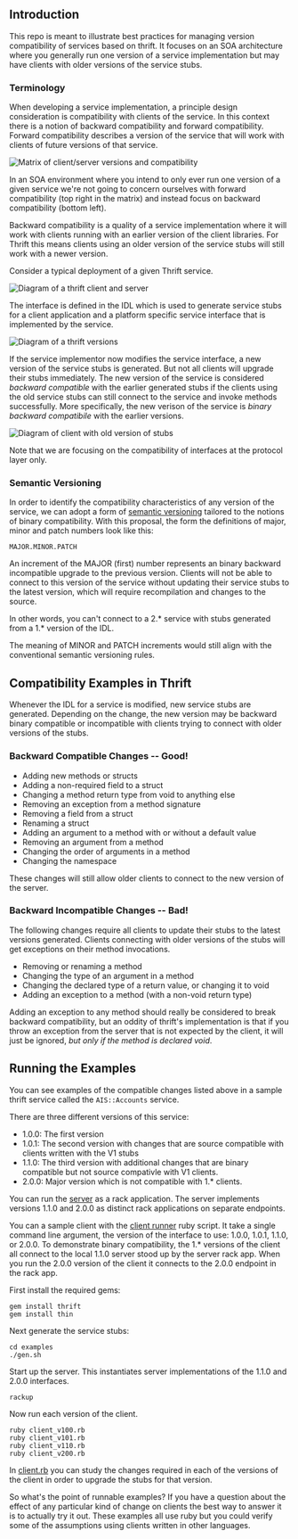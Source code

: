 ## Introduction

This repo is meant to illustrate best practices for managing version
compatibility of services based on thrift.  It focuses on an SOA
architecture where you generally run one version of a service
implementation but may have clients with older versions of the service
stubs.

### Terminology

When developing a service implementation, a principle design
consideration is compatibility with clients of the service.  In this
context there is a notion of backward compatibility and forward
compatibility.  Forward compatibility describes a version of the
service that will work with clients of future versions of that
service.

![Matrix of client/server versions and compatibility](images/matrix.png)

In an SOA environment where you intend to only ever run one version of
a given service we're not going to concern ourselves with forward
compatibility (top right in the matrix) and instead focus on backward
compatibility (bottom left).

Backward compatibility is a quality of a service implementation where
it will work with clients running with an earlier version of the
client libraries.  For Thrift this means clients using an older
version of the service stubs will still work with a newer version.

Consider a typical deployment of a given Thrift service.

![Diagram of a thrift client and server](images/client-server.png)

The interface is defined in the IDL which is used to generate service
stubs for a client application and a platform specific service
interface that is implemented by the service.

![Diagram of a thrift versions](images/client-server-versions.png)

If the service implementor now modifies the service interface, a new
version of the service stubs is generated.  But not all clients will
upgrade their stubs immediately.  The new version of the service is
considered *backward compatible* with the earlier generated stubs if
the clients using the old service stubs can still connect to the
service and invoke methods successfully.  More specifically, the new
verison of the service is _binary backward compatibile_ with the
earlier versions.

![Diagram of client with old version of stubs](images/client-server-different-versions.png)

Note that we are focusing on the compatibility of interfaces at the
protocol layer only.

### Semantic Versioning

In order to identify the compatibility characteristics of any version
of the service, we can adopt a form of [semantic
versioning](http://semver.org/) tailored to the notions of binary
compatibility.  With this proposal, the form the definitions of major,
minor and patch numbers look like this:

    MAJOR.MINOR.PATCH

An increment of the MAJOR (first) number represents an binary backward
incompatible upgrade to the previous version.  Clients will not be
able to connect to this version of the service without updating their
service stubs to the latest version, which will require recompilation
and changes to the source.

In other words, you can't connect to a 2.* service with stubs generated
from a 1.* version of the IDL.

The meaning of MINOR and PATCH increments would still align with the
conventional semantic versioning rules.

## Compatibility Examples in Thrift

Whenever the IDL for a service is modified, new service stubs are
generated.  Depending on the change, the new version may be backward
binary compatible or incompatible with clients trying to connect with
older versions of the stubs.

### Backward Compatible Changes -- Good!

* Adding new methods or structs
* Adding a non-required field to a struct
* Changing a method return type from void to anything else
* Removing an exception from a method signature
* Removing a field from a struct
* Renaming a struct
* Adding an argument to a method with or without a default value
* Removing an argument from a method
* Changing the order of arguments in a method
* Changing the namespace

These changes will still allow older clients to connect to the new
version of the server.

### Backward Incompatible Changes -- Bad!

The following changes require all clients to update their stubs to the
latest versions generated.  Clients connecting with older versions of
the stubs will get exceptions on their method invocations.

* Removing or renaming a method
* Changing the type of an argument in a method
* Changing the declared type of a return value, or changing it to void
* Adding an exception to a method (with a non-void return type)

Adding an exception to any method should really be considered to break
backward compatibility, but an oddity of thrift's implementation is
that if you throw an exception from the server that is not expected by
the client, it will just be ignored, _but only if the method is
declared void_.

## Running the Examples

You can see examples of the compatible changes listed above in a
sample thrift service called the `AIS::Accounts` service.

There are three different versions of this service:

* 1.0.0: The first version
* 1.0.1: The second version with changes that are source compatible with clients written with the V1 stubs
* 1.1.0: The third version with additional changes that are binary compatible but not source compativle with V1 clients.
* 2.0.0: Major version which is not compatible with 1.* clients.

You can run the [server](examples/server.rb) as a rack application.
The server implements versions 1.1.0 and 2.0.0 as distinct rack
applications on separate endpoints.

You can a sample client with the [client runner](examples/client.rb)
ruby script.  It take a single command line argument, the version of
the interface to use: 1.0.0, 1.0.1, 1.1.0, or 2.0.0.  To demonstrate
binary compatibility, the 1.* versions of the client all connect to
the local 1.1.0 server stood up by the server rack app.  When you run
the 2.0.0 version of the client it connects to the 2.0.0 endpoint in
the rack app.

First install the required gems:

    gem install thrift
    gem install thin

Next generate the service stubs:

    cd examples
    ./gen.sh

Start up the server.  This instantiates server implementations of the
1.1.0 and 2.0.0 interfaces.

    rackup

Now run each version of the client.

    ruby client_v100.rb
    ruby client_v101.rb
    ruby client_v110.rb
    ruby client_v200.rb

In [client.rb](examples/client.rb) you can study the changes required
in each of the versions of the client in order to upgrade the stubs
for that version.

So what's the point of runnable examples?  If you have a question
about the effect of any particular kind of change on clients the best
way to answer it is to actually try it out.  These examples all use
ruby but you could verify some of the assumptions using clients
written in other languages.
